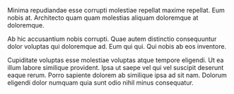 Minima repudiandae esse corrupti molestiae repellat maxime repellat. Eum nobis at. Architecto quam quam molestias aliquam doloremque at doloremque.
 Ab hic accusantium nobis corrupti. Quae autem distinctio consequuntur dolor voluptas qui doloremque ad. Eum qui qui. Qui nobis ab eos inventore.
 Cupiditate voluptas esse molestiae voluptas atque tempore eligendi. Ut ea illum labore similique provident. Ipsa ut saepe vel qui vel suscipit deserunt eaque rerum. Porro sapiente dolorem ab similique ipsa ad sit nam. Dolorum eligendi dolor numquam quia sunt odio nihil minus consequatur.